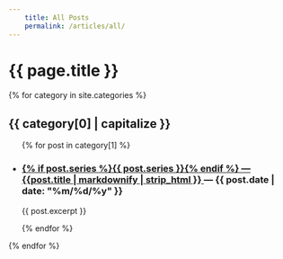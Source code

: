 ```yaml
---
    title: All Posts
    permalink: /articles/all/
---
```


<h1>{{ page.title }}</h1>

<div class="linkList">
  {% for category in site.categories %}
    <h2>{{ category[0] | capitalize }}</h2>
    <ul>
      {% for post in category[1] %}
        <li>
          <h3>
            <a href="{{post.url}}">
              {% if post.series %}{{ post.series }}{% endif %} &mdash;
              {{post.title | markdownify | strip_html }}
            </a> &mdash;
            {{ post.date | date: "%m/%d/%y" }}
          </h3>
          <p>
            {{ post.excerpt }}
          </p>
        </li>
      {% endfor %}
    </ul>
  {% endfor %}
</div>
